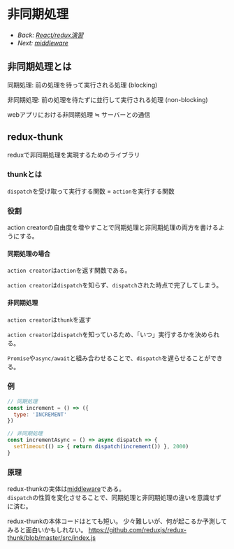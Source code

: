 # 非同期処理

- *Back: [React/redux演習](./11_react_redux_exercise.md)*
- *Next: [middleware](./13_middleware.md)*

## 非同期処理とは

同期処理: 前の処理を待って実行される処理 (blocking)

非同期処理: 前の処理を待たずに並行して実行される処理 (non-blocking)

webアプリにおける非同期処理 ≒ サーバーとの通信

## redux-thunk

reduxで非同期処理を実現するためのライブラリ

### thunkとは

`dispatch`を受け取って実行する関数 = `action`を実行する関数

### 役割

action creatorの自由度を増やすことで同期処理と非同期処理の両方を書けるようにする。

#### 同期処理の場合

`action creator`は`action`を返す関数である。

`action creator`は`dispatch`を知らず、`dispatch`された時点で完了してしまう。

#### 非同期処理

`action creator`は`thunk`を返す

`action creator`は`dispatch`を知っているため、「いつ」実行するかを決められる。

`Promise`や`async/await`と組み合わせることで、`dispatch`を遅らせることができる。

### 例

```js
// 同期処理
const increment = () => ({
  type: 'INCREMENT'
})

// 非同期処理
const incrementAsync = () => async dispatch => {
  setTimeout(() => { return dispatch(increment()) }, 2000)
}
```

### 原理

redux-thunkの実体は[middleware](./middleware.md)である。<br/>
`dispatch`の性質を変化させることで、同期処理と非同期処理の違いを意識せずに済む。

redux-thunkの本体コードはとても短い。
少々難しいが、何が起こるか予測してみると面白いかもしれない。
https://github.com/reduxjs/redux-thunk/blob/master/src/index.js
